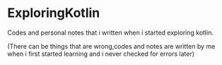 # ExploringKotlin

Codes and personal notes that i written when i started exploring kotlin.

(There can be things that are wrong,codes and notes are written by me when i first started learning and i never checked for errors later)
